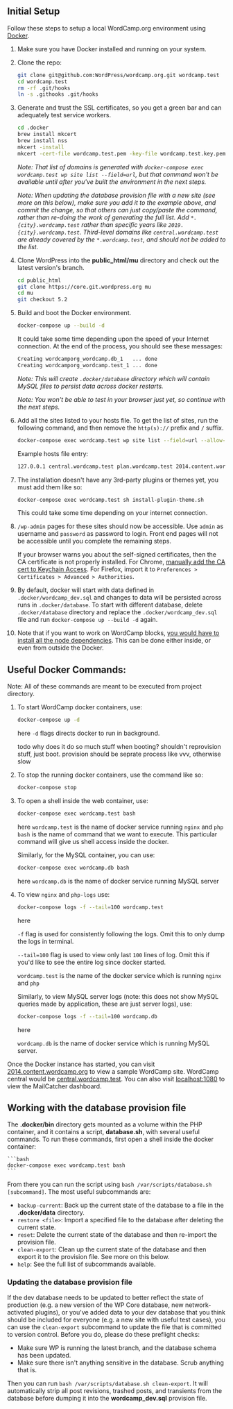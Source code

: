 ## Initial Setup

Follow these steps to setup a local WordCamp.org environment using [Docker](https://www.docker.com/).

1. Make sure you have Docker installed and running on your system.

1. Clone the repo:
    ```bash
    git clone git@github.com:WordPress/wordcamp.org.git wordcamp.test
    cd wordcamp.test
	rm -rf .git/hooks
	ln -s .githooks .git/hooks
    ```

1. Generate and trust the SSL certificates, so you get a green bar and can adequately test service workers.
	```bash
	cd .docker
	brew install mkcert
	brew install nss
	mkcert -install
	mkcert -cert-file wordcamp.test.pem -key-file wordcamp.test.key.pem    wordcamp.test *.wordcamp.test *.seattle.wordcamp.test *.shinynew.wordcamp.test buddycamp.test *.buddycamp.test *.brighton.buddycamp.test
	```

	_Note: That list of domains is generated with `docker-compose exec wordcamp.test wp site list --field=url`, but that command won't be available until after you've built the environment in the next steps._

	_Note: When updating the database provision file with a new site (see more on this below), make sure you add it to the example above, and commit the change, so that others can just copy/paste the command, rather than re-doing the work of generating the full list. Add `*.{city}.wordcamp.test` rather than specific years like `2019.{city}.wordcamp.test`. Third-level domains like `central.wordcamp.test` are already covered by the `*.wordcamp.test`, and should not be added to the list._

1. Clone WordPress into the **public_html/mu** directory and check out the latest version's branch.
    ```bash
    cd public_html
    git clone https://core.git.wordpress.org mu
    cd mu
    git checkout 5.2
    ```

1. Build and boot the Docker environment.
    ```bash
    docker-compose up --build -d
	```

    It could take some time depending upon the speed of your Internet connection. At the end of the process, you should see these messages:

     ```bash
    Creating wordcamporg_wordcamp.db_1   ... done
    Creating wordcamporg_wordcamp.test_1 ... done
    ```

	_Note: This will create `.docker/database` directory which will contain MySQL files to persist data across docker restarts._

    _Note: You won't be able to test in your browser just yet, so continue with the next steps._

1. Add all the sites listed to your hosts file.
    To get the list of sites, run the following command, and then remove the `http(s)://` prefix and `/` suffix.

    ```bash
    docker-compose exec wordcamp.test wp site list --field=url --allow-root
    ```

    Example hosts file entry:
    ```bash
    127.0.0.1 central.wordcamp.test plan.wordcamp.test 2014.content.wordcamp.test 2014.misc.wordcamp.test 2016.misc.wordcamp.test 2014.atlanta.wordcamp.test 2013.sf.wordcamp.test 2014.seattle.wordcamp.test 2014.columbus.wordcamp.test 2014.toronto.wordcamp.test 2014.sf.wordcamp.test buddycamp.test 2015.brighton.buddycamp.test 2015-experienced.seattle.wordcamp.test 2015-beginner.seattle.wordcamp.test 2015.us.wordcamp.test 2015.rhodeisland.wordcamp.test new-site.wordcamp.test 2014.new-site.wordcamp.test 2019.seattle.wordcamp.test
    ```

1. The installation doesn't have any 3rd-party plugins or themes yet, you must add them like so:

	```bash
	docker-compose exec wordcamp.test sh install-plugin-theme.sh
	```

    This could take some time depending on your internet connection.

1. `/wp-admin` pages for these sites should now be accessible. Use `admin` as username and `password` as password to login. Front end pages will not be accessible until you complete the remaining steps.

	If your browser warns you about the self-signed certificates, then the CA certificate is not properly installed. For Chrome, [manually add the CA cert to Keychain Access](https://deliciousbrains.com/ssl-certificate-authority-for-local-https-development/). For Firefox, import it to `Preferences > Certificates > Advanced > Authorities`.

1. By default, docker will start with data defined in `.docker/wordcamp_dev.sql` and changes to data will be persisted across runs in `.docker/database`. To start with different database, delete `.docker/database` directory and replace the `.docker/wordcamp_dev.sql` file and run `docker-compose up --build -d` again.

1. Note that if you want to work on WordCamp blocks, [you would have to install all the node dependencies](../public_html/wp-content/mu-plugins/blocks/readme.md). This can be done either inside, or even from outside the Docker.


## Useful Docker Commands:

Note: All of these commands are meant to be executed from project directory.

1. To start WordCamp docker containers, use:
    ```bash
    docker-compose up -d
    ```

    here `-d` flags directs docker to run in background.

    todo why does it do so much stuff when booting? shouldn't reprovision stuff, just boot. provision should be seprate process like vvv, otherwise slow

1. To stop the running docker containers, use the command like so:

    ```bash
    docker-compose stop
    ```

1. To open a shell inside the web container, use:

    ```bash
    docker-compose exec wordcamp.test bash
    ```

    here
    `wordcamp.test` is the name of docker service running `nginx` and `php`
    `bash` is the name of command that we want to execute. This particular command will give us shell access inside the docker.

    Similarly, for the MySQL container, you can use:

    ```bash
    docker-compose exec wordcamp.db bash
    ```

    here
    `wordcamp.db` is the name of docker service running MySQL server

1. To view `nginx` and `php-logs` use:
    ```bash
    docker-compose logs -f --tail=100 wordcamp.test
    ```

    here

    `-f` flag is used for consistently following the logs. Omit this to only dump the logs in terminal.

    `--tail=100` flag is used to view only last `100` lines of log. Omit this if you'd like to see the entire log since docker started.

    `wordcamp.test` is the name of the docker service which is running `nginx` and `php`

    Similarly, to view MySQL server logs (note: this does not show MySQL queries made by application, these are just server logs), use:

    ```bash
    docker-compose logs -f --tail=100 wordcamp.db
    ```

    here

    `wordcamp.db` is the name of docker service which is running MySQL server.


Once the Docker instance has started, you can visit [2014.content.wordcamp.org](2014.content.wordcamp.org) to view a sample WordCamp site. WordCamp central would be [central.wordcamp.test](central.wordcamp.test). You can also visit [localhost:1080](localhost:1080) to view the MailCatcher dashboard.


## Working with the database provision file

The **.docker/bin** directory gets mounted as a volume within the PHP container, and it contains a script, **database.sh**, with several useful commands. To run these commands, first open a shell inside the docker container:

    ```bash
    docker-compose exec wordcamp.test bash
    ```

From there you can run the script using `bash /var/scripts/database.sh [subcommand]`. The most useful subcommands are:

* `backup-current`: Back up the current state of the database to a file in the **.docker/data** directory.
* `restore <file>`: Import a specified file to the database after deleting the current state.
* `reset`: Delete the current state of the database and then re-import the provision file.
* `clean-export`: Clean up the current state of the database and then export it to the provision file. See more on this below.
* `help`: See the full list of subcommands available.

### Updating the database provision file

If the dev database needs to be updated to better reflect the state of production (e.g. a new version of the WP Core database, new network-activated plugins), or you've added data to your dev database that you think should be included for everyone (e.g. a new site with useful test cases), you can use the `clean-export` subcommand to update the file that is committed to version control. Before you do, please do these preflight checks:

* Make sure WP is running the latest branch, and the database schema has been updated.
* Make sure there isn't anything sensitive in the database. Scrub anything that is.

Then you can run `bash /var/scripts/database.sh clean-export`. It will automatically strip all post revisions, trashed posts, and transients from the database before dumping it into the **wordcamp_dev.sql** provision file.
